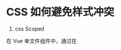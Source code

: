 # CSS 如何避免样式冲突

1. css Scoped

在 Vue 单文件组件中，通过在 <style> 标签上添加 scoped 属性，Vue 会为每个 CSS 规则生成唯一的属性选择器，确保样式只作用于当前组件内的元素

```cs
.component[data-v-123456] {
  color: red;
}

```

2. CSS Module

module css 会对类名进行 hash 化

3. 增加样式的命名空间

在类名前添加一个命名空间，确保类名的唯一性

```cs
.myApp__component__button {
  /* 样式 */
}
```
